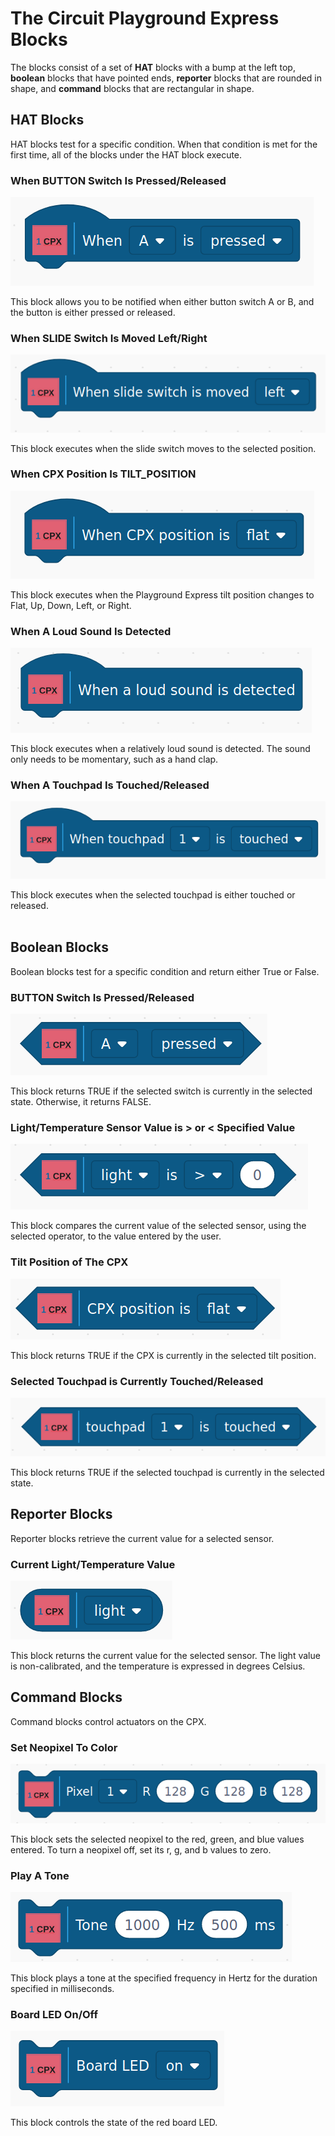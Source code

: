 # The Circuit Playground Express Blocks

The blocks consist of a set of **HAT** blocks with a bump at the left top,
**boolean** blocks that have pointed ends, **reporter** blocks that are rounded in shape,
and **command** blocks that are rectangular in shape.

## HAT Blocks

HAT blocks test for a specific condition. When that condition is met for
the first time, all of the blocks under the HAT block execute.

### When BUTTON Switch Is Pressed/Released
![](./images/cpx_hat_when_a.png)


This block allows you to be notified when either button switch A or B, and the button is
either pressed or released.

### When SLIDE Switch Is Moved Left/Right
![](./images/cpx_hat_when_slide.png)

This block executes when the slide switch moves to the selected position.

### When CPX Position Is TILT_POSITION
![](./images/cpx_hat_when_position.png)

This block executes when the Playground Express tilt position changes to
Flat, Up, Down, Left, or Right.

### When A Loud Sound Is Detected
![](./images/cpx_hat_when_sound.png)

This block executes when a relatively loud sound is detected. The sound
only needs to be momentary, such as a hand clap.

### When A Touchpad Is Touched/Released
![](./images/cpx_hat_when_touch.png)

This block executes when the selected touchpad is either touched
or released.
<br>
<br>

## Boolean Blocks

Boolean blocks test for a specific condition and return either True or False.

### BUTTON Switch Is Pressed/Released
![](./images/cpx_boolean_a_pressed.png)

This block returns TRUE if the selected switch is currently in the selected
state. Otherwise, it returns FALSE.

### Light/Temperature Sensor Value is > or < Specified Value

![](./images/cpx_boolean_light.png)

This block compares the current value of the selected sensor,
using the selected operator, to the value entered by the user.

### Tilt Position of The CPX

![](./images/cpx_boolean_position.png)

This block returns TRUE if the CPX is currently in the selected
tilt position.

### Selected Touchpad is Currently Touched/Released

![](./images/cpx_boolean_touch.png)

This block returns TRUE if the selected touchpad is currently in the
selected state.

## Reporter Blocks

Reporter blocks retrieve the current value for a selected sensor.


### Current Light/Temperature Value

![](./images/cpx_reporter_light.png)

This block returns the current value for the selected sensor.
The light value is non-calibrated, and the temperature is expressed
in degrees Celsius.


## Command Blocks

Command blocks control actuators on the CPX.

### Set Neopixel To Color

![](./images/cpx_command_neopixel.png)

This block sets the selected neopixel to the red, green, and blue values
entered. To turn a neopixel off, set its r, g, and b values to zero.

### Play A Tone

![](./images/cpx_command_tone.png)

This block plays a tone at the specified frequency in Hertz for the duration
specified in milliseconds.

### Board LED On/Off

![](./images/cpx_command_boardLED.png)

This block controls the state of the red board LED.




